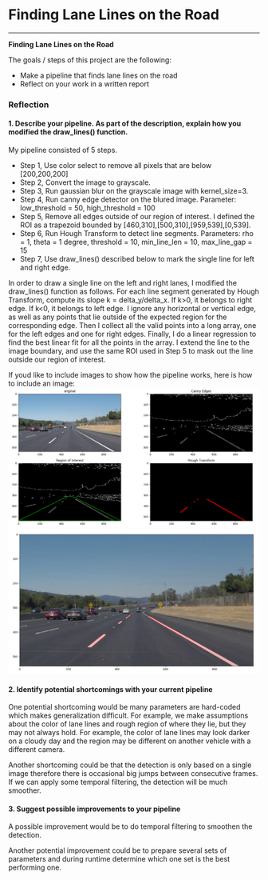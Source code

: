 # Finding Lane Lines on the Road

---

**Finding Lane Lines on the Road**

The goals / steps of this project are the following:
* Make a pipeline that finds lane lines on the road
* Reflect on your work in a written report

### Reflection

#### 1. Describe your pipeline. As part of the description, explain how you modified the draw_lines() function.

My pipeline consisted of 5 steps.
* Step 1, Use color select to remove all pixels that are below [200,200,200]
* Step 2, Convert the image to grayscale.
* Step 3, Run gaussian blur on the grayscale image with kernel_size=3.
* Step 4, Run canny edge detector on the blured image. Parameter: low_threshold = 50, high_threshold = 100
* Step 5, Remove all edges outside of our region of interest. I defined the ROI as a trapezoid bounded by [460,310],[500,310],[959,539],[0,539].
* Step 6, Run Hough Transform to detect line segments. Parameters: rho = 1, theta = 1 degree, threshold = 10, min_line_len = 10, max_line_gap = 15
* Step 7, Use draw_lines() described below to mark the single line for left and right edge.

In order to draw a single line on the left and right lanes, I modified the draw_lines() function as follows. For each line segment generated by Hough Transform, compute its slope k = delta_y/delta_x. If k>0, it belongs to right edge. If k<0, it belongs to left edge. I ignore any horizontal or vertical edge, as well as any points that lie outside of the expected region for the corresponding edge. Then I collect all the valid points into a long array, one for the left edges and one for right edges. Finally, I do a linear regression to find the best linear fit for all the points in the array. I extend the line to the image boundary, and use the same ROI used in Step 5 to mask out the line outside our region of interest.

If youd like to include images to show how the pipeline works, here is how to include an image: 
<img src="./examples/pipeline.png" />
<img src="./examples/pipeline_out.png" />

#### 2. Identify potential shortcomings with your current pipeline


One potential shortcoming would be many parameters are hard-coded which makes generalization difficult. For example, we make assumptions about the color of lane lines and rough region of where they lie, but they may not always hold. For example, the color of lane lines may look darker on a cloudy day and the region may be different on another vehicle with a different camera.

Another shortcoming could be that the detection is only based on a single image therefore there is occasional big jumps between consecutive frames. If we can apply some temporal filtering, the detection will be much smoother.


#### 3. Suggest possible improvements to your pipeline

A possible improvement would be to do temporal filtering to smoothen the detection.

Another potential improvement could be to prepare several sets of parameters and during runtime determine which one set is the best performing one.